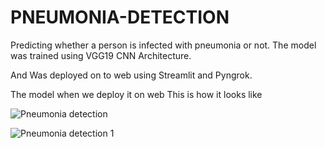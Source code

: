 # PNEUMONIA-DETECTION
Predicting whether a person is infected with pneumonia or not. The model was trained using VGG19 CNN Architecture.

And Was deployed on to web using Streamlit and Pyngrok.

The model when we deploy it on web This is how it looks like

![Pneumonia detection](https://user-images.githubusercontent.com/56549452/123539213-33bb3c00-d756-11eb-9caf-44ffd4678358.PNG)


![Pneumonia detection 1](https://user-images.githubusercontent.com/56549452/123539222-40d82b00-d756-11eb-9856-4c1abe152156.PNG)
